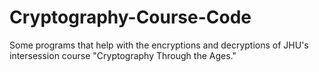 # Cryptography-Course-Code
Some programs that help with the encryptions and decryptions of JHU's intersession course "Cryptography Through the Ages."
